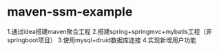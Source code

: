 # maven-ssm-example

1.通过idea搭建maven聚合工程
2.搭建spring+springmvc+mybatis工程（非springboot项目）
3.使用mysql+druid数据库连接
4.实现新增用户功能
